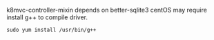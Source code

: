 k8mvc-controller-mixin depends on better-sqlite3
centOS may require install g++ to compile driver.

```sudo yum install /usr/bin/g++```